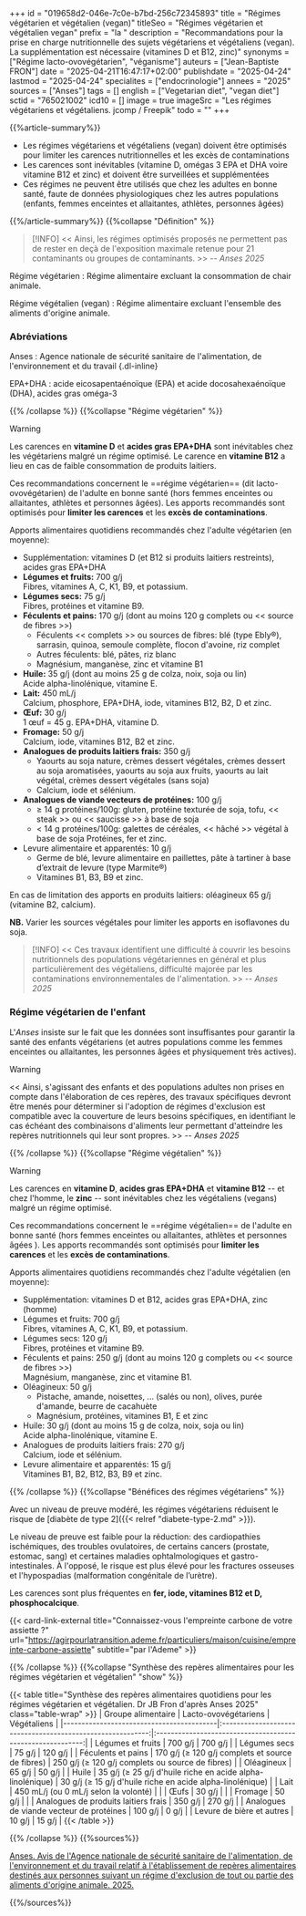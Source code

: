 +++
id = "019658d2-046e-7c0e-b7bd-256c72345893"
title = "Régimes végétarien et végétalien (vegan)"
titleSeo = "Régimes végétarien et végétalien vegan"
prefix = "la "
description = "Recommandations pour la prise en charge nutritionnelle des sujets végétariens et végétaliens (vegan). La supplémentation est nécessaire (vitamines D et B12, zinc)"
synonyms = ["Régime lacto-ovovégétarien", "véganisme"]
auteurs = ["Jean-Baptiste FRON"]
date = "2025-04-21T16:47:17+02:00"
publishdate = "2025-04-24"
lastmod = "2025-04-24"
specialites = ["endocrinologie"]
annees = "2025"
sources = ["Anses"]
tags = []
english = ["Vegetarian diet", "vegan diet"]
sctid = "765021002"
icd10 = []
image = true
imageSrc = "Les régimes végétariens et végétaliens. jcomp / Freepik"
todo = ""
+++

{{%article-summary%}}

- Les régimes végétariens et végétaliens (vegan) doivent être optimisés pour limiter les carences nutritionnelles et les excès de contaminations
- Les carences sont inévitables (vitamine D, omégas 3 EPA et DHA voire vitamine B12 et zinc) et doivent être surveillées et supplémentées
- Ces régimes ne peuvent être utilisés que chez les adultes en bonne santé, faute de données physiologiques chez les autres populations (enfants, femmes enceintes et allaitantes, athlètes, personnes âgées)

{{%/article-summary%}}
{{%collapse "Définition" %}}

> [!INFO]
>  << Ainsi, les régimes optimisés proposés ne permettent pas de rester en deçà de l'exposition maximale retenue
pour 21 contaminants ou groupes de contaminants. >> -- *Anses 2025*

Régime végétarien
: Régime alimentaire excluant la consommation de chair animale.

Régime végétalien (vegan)
: Régime alimentaire excluant l'ensemble des aliments d'origine animale.

### Abréviations

Anses
: Agence nationale de sécurité sanitaire de l'alimentation, de l'environnement et du travail
{.dl-inline}

EPA+DHA
: acide eicosapentaénoïque (EPA) et acide docosahexaénoïque (DHA), acides gras oméga-3

{{% /collapse %}}
{{%collapse "Régime végétarien" %}}

> [!WARNING]
> Les carences en **vitamine D** et **acides gras EPA+DHA** sont inévitables chez les végétariens malgré un régime optimisé. Le carence en **vitamine B12** a lieu en cas de faible consommation de produits laitiers.

Ces recommandations concernent le ==régime végétarien== (dit lacto-ovovégétarien) de l'adulte en bonne santé (hors femmes enceintes ou allaitantes, athlètes et personnes âgées). Les apports recommandés sont optimisés pour **limiter les carences** et les **excès de contaminations**.

Apports alimentaires quotidiens recommandés chez l'adulte végétarien (en moyenne):

- Supplémentation: vitamines D (et B12 si produits laitiers restreints), acides gras EPA+DHA
- **Légumes et fruits:** 700 g/j  
  Fibres, vitamines A, C, K1, B9, et potassium.
- **Légumes secs:** 75 g/j  
  Fibres, protéines et vitamine B9.
- **Féculents et pains:** 170 g/j (dont au moins 120 g complets ou << source de fibres >>)
  - Féculents << complets >> ou sources de fibres: blé (type Ebly®), sarrasin, quinoa, semoule complète, flocon d'avoine, riz complet
  - Autres féculents: blé, pâtes, riz blanc
  - Magnésium, manganèse, zinc et vitamine B1
- **Huile:** 35 g/j (dont au moins 25 g de colza, noix, soja ou lin)  
  Acide alpha-linolénique, vitamine E.
- **Lait:** 450 mL/j  
  Calcium, phosphore, EPA+DHA, iode, vitamines B12, B2, D et zinc.
- **Œuf:** 30 g/j  
  1 œuf = 45 g. EPA+DHA, vitamine D.
- **Fromage:** 50 g/j  
  Calcium, iode, vitamines B12, B2 et zinc.
- **Analogues de produits laitiers frais:** 350 g/j
  - Yaourts au soja nature, crèmes dessert végétales, crèmes dessert au soja aromatisées, yaourts au soja
aux fruits, yaourts au lait végétal, crèmes dessert végétales (sans soja)
  - Calcium, iode et sélénium.
- **Analogues de viande vecteurs de protéines:** 100 g/j
  - ≥ 14 g protéines/100g: gluten, protéine texturée de soja, tofu, << steak >> ou << saucisse >> à base de soja
  - < 14 g protéines/100g: galettes de céréales, << hâché >> végétal à base de soja
  Protéines, fer et zinc.
- Levure alimentaire et apparentés: 10 g/j
  - Germe de blé, levure alimentaire en paillettes, pâte à tartiner à base d’extrait de levure (type Marmite®)
  - Vitamines B1, B3, B9 et zinc.

En cas de limitation des apports en produits laitiers: oléagineux 65 g/j (vitamine B2, calcium).

**NB.** Varier les sources végétales pour limiter les apports en isoflavones du soja.

> [!INFO]
> << Ces travaux identifient une difficulté à couvrir les besoins nutritionnels des populations végétariennes en général et plus particulièrement des végétaliens, difficulté majorée par les contaminations environnementales de l'alimentation. >> -- *Anses 2025*

### Régime végétarien de l'enfant

L'*Anses* insiste sur le fait que les données sont insuffisantes pour garantir la santé des enfants végétariens (et autres populations comme les femmes enceintes ou allaitantes, les personnes âgées et physiquement très actives).

> [!WARNING]
> << Ainsi, s'agissant des enfants et des populations adultes non prises en compte dans l'élaboration de ces repères, des travaux spécifiques devront être menés pour déterminer si l'adoption de régimes d'exclusion est compatible avec la couverture de leurs besoins spécifiques, en identifiant le cas échéant des combinaisons d'aliments leur permettant
d'atteindre les repères nutritionnels qui leur sont propres. >> -- *Anses 2025*

{{% /collapse %}}
{{%collapse "Régime végétalien" %}}

> [!WARNING]
> Les carences en **vitamine D**, **acides gras EPA+DHA** et **vitamine B12** -- et chez l'homme, le **zinc** -- sont inévitables chez les végétaliens (vegans) malgré un régime optimisé.

Ces recommandations concernent le ==régime végétalien== de l'adulte en bonne santé (hors femmes enceintes ou allaitantes, athlètes et personnes âgées ). Les apports recommandés sont optimisés pour **limiter les carences** et les **excès de contaminations**.

Apports alimentaires quotidiens recommandés chez l'adulte végétalien (en moyenne):

- Supplémentation: vitamines D et B12, acides gras EPA+DHA, zinc (homme)
- Légumes et fruits: 700 g/j  
  Fibres, vitamines A, C, K1, B9, et potassium.
- Légumes secs: 120 g/j  
  Fibres, protéines et vitamine B9.
- Féculents et pains: 250 g/j (dont au moins 120 g complets ou << source de fibres >>)  
  Magnésium, manganèse, zinc et vitamine B1.
- Oléagineux: 50 g/j
  - Pistache, amande, noisettes, ... (salés ou non), olives, purée d'amande, beurre de cacahuète
  - Magnésium, protéines, vitamines B1, E et zinc
- Huile: 30 g/j (dont au moins 15 g de colza, noix, soja ou lin)  
  Acide alpha-linolénique, vitamine E.
- Analogues de produits laitiers frais: 270 g/j  
  Calcium, iode et sélénium.
- Levure alimentaire et apparentés: 15 g/j  
  Vitamines B1, B2, B12, B3, B9 et zinc.

{{% /collapse %}}
{{%collapse "Bénéfices des régimes végétariens" %}}

Avec un niveau de preuve modéré, les régimes végétariens réduisent le risque de [diabète de type 2]({{< relref "diabete-type-2.md" >}}).

Le niveau de preuve est faible pour la réduction: des cardiopathies ischémiques, des troubles ovulatoires, de certains cancers (prostate, estomac, sang) et certaines maladies ophtalmologiques et gastro-intestinales. À l'opposé, le risque est plus élevé pour les fractures osseuses et l'hypospadias (malformation congénitale de l’urètre).

Les carences sont plus fréquentes en **fer, iode, vitamines B12 et D, phosphocalcique**.

{{< card-link-external title="Connaissez-vous l'empreinte carbone de votre assiette ?" url="https://agirpourlatransition.ademe.fr/particuliers/maison/cuisine/empreinte-carbone-assiette" subtitle="par l'Ademe" >}}

{{% /collapse %}}
{{%collapse "Synthèse des repères alimentaires pour les régimes végétarien et végétalien" "show" %}}

{{< table title="Synthèse des repères alimentaires quotidiens pour les régimes végétarien et végétalien. Dr JB Fron d'après Anses 2025" class="table-wrap" >}}
| Groupe alimentaire                       |                    Lacto-ovovégétariens                    |                        Végétaliens                         |
|------------------------------------------|:----------------------------------------------------------:|:----------------------------------------------------------:|
| Légumes et fruits                        |                          700 g/j                           |                          700 g/j                           |
| Légumes secs                             |                           75 g/j                           |                          120 g/j                           |
| Féculents et pains                       |      170 g/j (≥ 120 g/j complets et source de fibres)      |      250 g/j (≥ 120 g/j complets ou source de fibres)      |
| Oléagineux                               |                           65 g/j                           |                           50 g/j                           |
| Huile                                    | 35 g/j (≥ 25 g/j d'huile riche en acide alpha-linolénique) | 30 g/j (≥ 15 g/j d'huile riche en acide alpha-linolénique) |
| Lait                                     |           450 mL/j (ou 0 mL/j selon la volonté)            |                                                            |
| Œufs                                     |                           30 g/j                           |                                                            |
| Fromage                                  |                           50 g/j                           |                                                            |
| Analogues de produits laitiers frais     |                          350 g/j                           |                          270 g/j                           |
| Analogues de viande vecteur de protéines |                          100 g/j                           |                           0 g/j                            |
| Levure de bière et autres                |                           10 g/j                           |                           15 g/j                           |
{{< /table >}}

{{% /collapse %}}
{{%sources%}}

[Anses. Avis de l'Agence nationale de sécurité sanitaire de l'alimentation, de l'environnement et du travail relatif à l'établissement de repères alimentaires destinés aux personnes suivant un régime d'exclusion de tout ou partie des aliments d'origine animale. 2025.](https://www.anses.fr/fr/content/regimes-vegetariens-effets-sur-la-sante-et-reperes-alimentaires)

{{%/sources%}}
